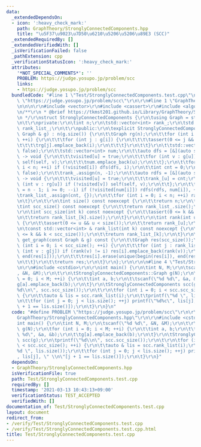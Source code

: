 ```yaml
---
data:
  _extendedDependsOn:
  - icon: ':heavy_check_mark:'
    path: GraphTheory/StronglyConnectedComponents.hpp
    title: "\u5F37\u9023\u7D50\u6210\u5206\u5206\u89E3 (SCC)"
  _extendedRequiredBy: []
  _extendedVerifiedWith: []
  _isVerificationFailed: false
  _pathExtension: cpp
  _verificationStatusIcon: ':heavy_check_mark:'
  attributes:
    '*NOT_SPECIAL_COMMENTS*': ''
    PROBLEM: https://judge.yosupo.jp/problem/scc
    links:
    - https://judge.yosupo.jp/problem/scc
  bundledCode: "#line 1 \"Test/StronglyConnectedComponents.test.cpp\"\n#define PROBLEM\
    \ \"https://judge.yosupo.jp/problem/scc\"\r\n\r\n#line 1 \"GraphTheory/StronglyConnectedComponents.hpp\"\
    \n\n\n\r\n#include <vector>\r\n#include <cassert>\r\n#include <algorithm>\r\n\r\
    \n/**\r\n * @brief https://tkmst201.github.io/Library/GraphTheory/StronglyConnectedComponents.hpp\r\
    \n */\r\nstruct StronglyConnectedComponents {\r\n\tusing Graph = std::vector<std::vector<int>>;\r\
    \n\t\r\nprivate:\r\n\tint n;\r\n\tstd::vector<int> rank_;\r\n\tstd::vector<std::vector<int>>\
    \ rank_list_;\r\n\t\r\npublic:\r\n\texplicit StronglyConnectedComponents(const\
    \ Graph & g) : n(g.size()) {\r\n\t\tGraph rg(n);\r\n\t\tfor (int i = 0; i < n;\
    \ ++i) {\r\n\t\t\tfor (int j : g[i]) {\r\n\t\t\t\tassert(0 <= j && j < n);\r\n\
    \t\t\t\trg[j].emplace_back(i);\r\n\t\t\t}\r\n\t\t}\r\n\t\tstd::vector<bool> visited(n,\
    \ false);\r\n\t\tstd::vector<int> num;\r\n\t\tauto dfs = [&](auto self, int u)\
    \ -> void {\r\n\t\t\tvisited[u] = true;\r\n\t\t\tfor (int v : g[u]) if (!visited[v])\
    \ self(self, v);\r\n\t\t\tnum.emplace_back(u);\r\n\t\t};\r\n\t\tfor (int i = 0;\
    \ i < n; ++i) if (!visited[i]) dfs(dfs, i);\r\n\t\tint cnt = 0;\r\n\t\tvisited.assign(n,\
    \ false);\r\n\t\trank_.assign(n, -1);\r\n\t\tauto rdfs = [&](auto self, int u)\
    \ -> void {\r\n\t\t\tvisited[u] = true;\r\n\t\t\trank_[u] = cnt;\r\n\t\t\tfor\
    \ (int v : rg[u]) if (!visited[v]) self(self, v);\r\n\t\t};\r\n\t\tfor (int i\
    \ = n - 1; i >= 0; --i) if (!visited[num[i]]) rdfs(rdfs, num[i]), ++cnt;\r\n\t\
    \trank_list_.assign(cnt, {});\r\n\t\tfor (int i = 0; i < n; ++i) rank_list_[rank_[i]].emplace_back(i);\r\
    \n\t}\r\n\t\r\n\tint size() const noexcept {\r\n\t\treturn n;\r\n\t}\r\n\t\r\n\
    \tint scc_size() const noexcept {\r\n\t\treturn rank_list_.size();\r\n\t}\r\n\t\
    \r\n\tint scc_size(int k) const noexcept {\r\n\t\tassert(0 <= k && k < scc_size());\r\
    \n\t\treturn rank_list_[k].size();\r\n\t}\r\n\t\r\n\tint rank(int u) const noexcept\
    \ {\r\n\t\tassert(0 <= u && u < size());\r\n\t\treturn rank_[u];\r\n\t}\r\n\t\r\
    \n\tconst std::vector<int> & rank_list(int k) const noexcept {\r\n\t\tassert(0\
    \ <= k && k < scc_size());\r\n\t\treturn rank_list_[k];\r\n\t}\r\n\t\r\n\tGraph\
    \ get_graph(const Graph & g) const {\r\n\t\tGraph res(scc_size());\r\n\t\tfor\
    \ (int i = 0; i < scc_size(); ++i) {\r\n\t\t\tfor (int j : rank_list_[i]) for\
    \ (int v : g[j]) if (rank(v) != i) res[i].emplace_back(rank(v));\r\n\t\t\tstd::sort(begin(res[i]),\
    \ end(res[i]));\r\n\t\t\tres[i].erase(unique(begin(res[i]), end(res[i])), end(res[i]));\r\
    \n\t\t}\r\n\t\treturn res;\r\n\t}\r\n};\r\n\r\n\n#line 4 \"Test/StronglyConnectedComponents.test.cpp\"\
    \n\r\n#include <cstdio>\r\n\r\nint main() {\r\n\tint N, M;\r\n\tscanf(\"%d %d\"\
    , &N, &M);\r\n\t\r\n\tStronglyConnectedComponents::Graph g(N);\r\n\tfor (int i\
    \ = 0; i < M; ++i) {\r\n\t\tint a, b;\r\n\t\tscanf(\"%d %d\", &a, &b);\r\n\t\t\
    g[a].emplace_back(b);\r\n\t}\r\n\tStronglyConnectedComponents scc(g);\r\n\tprintf(\"\
    %d\\n\", scc.scc_size());\r\n\t\r\n\tfor (int i = 0; i < scc.scc_size(); ++i)\
    \ {\r\n\t\tauto & lis = scc.rank_list(i);\r\n\t\tprintf(\"%d \", lis.size());\r\
    \n\t\tfor (int j = 0; j < lis.size(); ++j) printf(\"%d%c\", lis[j], \" \\n\"[j\
    \ + 1 == lis.size()]);\r\n\t}\r\n}\n"
  code: "#define PROBLEM \"https://judge.yosupo.jp/problem/scc\"\r\n\r\n#include \"\
    GraphTheory/StronglyConnectedComponents.hpp\"\r\n\r\n#include <cstdio>\r\n\r\n\
    int main() {\r\n\tint N, M;\r\n\tscanf(\"%d %d\", &N, &M);\r\n\t\r\n\tStronglyConnectedComponents::Graph\
    \ g(N);\r\n\tfor (int i = 0; i < M; ++i) {\r\n\t\tint a, b;\r\n\t\tscanf(\"%d\
    \ %d\", &a, &b);\r\n\t\tg[a].emplace_back(b);\r\n\t}\r\n\tStronglyConnectedComponents\
    \ scc(g);\r\n\tprintf(\"%d\\n\", scc.scc_size());\r\n\t\r\n\tfor (int i = 0; i\
    \ < scc.scc_size(); ++i) {\r\n\t\tauto & lis = scc.rank_list(i);\r\n\t\tprintf(\"\
    %d \", lis.size());\r\n\t\tfor (int j = 0; j < lis.size(); ++j) printf(\"%d%c\"\
    , lis[j], \" \\n\"[j + 1 == lis.size()]);\r\n\t}\r\n}"
  dependsOn:
  - GraphTheory/StronglyConnectedComponents.hpp
  isVerificationFile: true
  path: Test/StronglyConnectedComponents.test.cpp
  requiredBy: []
  timestamp: '2021-03-13 10:43:13+09:00'
  verificationStatus: TEST_ACCEPTED
  verifiedWith: []
documentation_of: Test/StronglyConnectedComponents.test.cpp
layout: document
redirect_from:
- /verify/Test/StronglyConnectedComponents.test.cpp
- /verify/Test/StronglyConnectedComponents.test.cpp.html
title: Test/StronglyConnectedComponents.test.cpp
---
```

